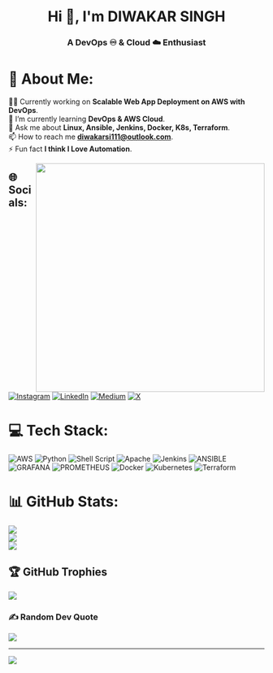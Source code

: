 <h1 align="center">Hi 👋, I'm DIWAKAR SINGH</h1>
<h3 align="center" color="red">A DevOps ♾️ & Cloud ☁️ Enthusiast</h3>

# 💫 About Me:
👨‍💻 Currently working on **Scalable Web App Deployment on AWS with DevOps**.<br>🌱 I’m currently learning **DevOps & AWS Cloud**.<br>💬 Ask me about **Linux, Ansible, Jenkins, Docker, K8s, Terraform**.<br>📫 How to reach me **diwakarsi111@outlook.com**.<br>⚡ Fun fact **I think I Love Automation**.

<img align="right" width=450 margin="10px" rx="5" src ="https://img.freepik.com/free-vector/development-operations-continuous-process-software-production-administration_107791-5022.jpg?w=996&t=st=1708667857~exp=1708668457~hmac=8ba7a3e8363cac68a4b96fa356b302b49d34b66bb26d61dad70a68abc9889041" />


## 🌐 Socials:
[![Instagram](https://img.shields.io/badge/Instagram-%23E4405F.svg?logo=Instagram&logoColor=white)](https://instagram.com/diwakar.prajapati11) [![LinkedIn](https://img.shields.io/badge/LinkedIn-%230077B5.svg?logo=linkedin&logoColor=white)](https://linkedin.com/in/s-diwakar) [![Medium](https://img.shields.io/badge/Medium-12100E?logo=medium&logoColor=white)](https://medium.com/@@diwakarsi111) [![X](https://img.shields.io/badge/X-black.svg?logo=X&logoColor=white)](https://x.com/@Diwakar96891277) 

# 💻 Tech Stack:
![AWS](https://img.shields.io/badge/AWS-%23FF9900.svg?style=plastic&logo=amazon-aws&logoColor=white)
![Python](https://img.shields.io/badge/python-3670A0?style=plastic&logo=python&logoColor=ffdd54) ![Shell Script](https://img.shields.io/badge/shell_script-%23121011.svg?style=plastic&logo=gnu-bash&logoColor=white)
![Apache](https://img.shields.io/badge/apache-%23D42029.svg?style=plastic&logo=apache&logoColor=white) 
![Jenkins](https://img.shields.io/badge/jenkins-%232C5263.svg?style=plastic&logo=jenkins&logoColor=white) ![ANSIBLE](https://img.shields.io/badge/ansible-%231A1918.svg?style=plastic&logo=ansible&logoColor=white) ![GRAFANA](https://img.shields.io/badge/grafana-F46800.svg?style=plastic&logo=grafana&logoColor=white&color=%23F46800) ![PROMETHEUS](https://img.shields.io/badge/prometheus-E6522C.svg?style=plastic&logo=prometheus&logoColor=white&color=%23E6522C) ![Docker](https://img.shields.io/badge/docker-%230db7ed.svg?style=plastic&logo=docker&logoColor=white) ![Kubernetes](https://img.shields.io/badge/kubernetes-%23326ce5.svg?style=plastic&logo=kubernetes&logoColor=white) ![Terraform](https://img.shields.io/badge/terraform-%235835CC.svg?style=plastic&logo=terraform&logoColor=white)


# 📊 GitHub Stats:
![](https://github-readme-stats.vercel.app/api?username=diwakarsingh1&theme=vue&hide_border=false&include_all_commits=true&count_private=true)<br/>
![](https://github-readme-streak-stats.herokuapp.com/?user=diwakarsingh1&theme=vue&hide_border=false)<br/>
![](https://github-readme-stats.vercel.app/api/top-langs/?username=diwakarsingh1&theme=vue&hide_border=false&include_all_commits=true&count_private=true&layout=compact)

## 🏆 GitHub Trophies
![](https://github-profile-trophy.vercel.app/?username=diwakarsingh1&theme=tokyonight&no-frame=true&no-bg=false&margin-w=4)

### ✍️ Random Dev Quote
![](https://quotes-github-readme.vercel.app/api?type=vetical&theme=gruvbox)

---
[![](https://visitcount.itsvg.in/api?id=diwakarsingh1&icon=0&color=9)](https://visitcount.itsvg.in)

<!-- Proudly created with GPRM ( https://gprm.itsvg.in ) -->
